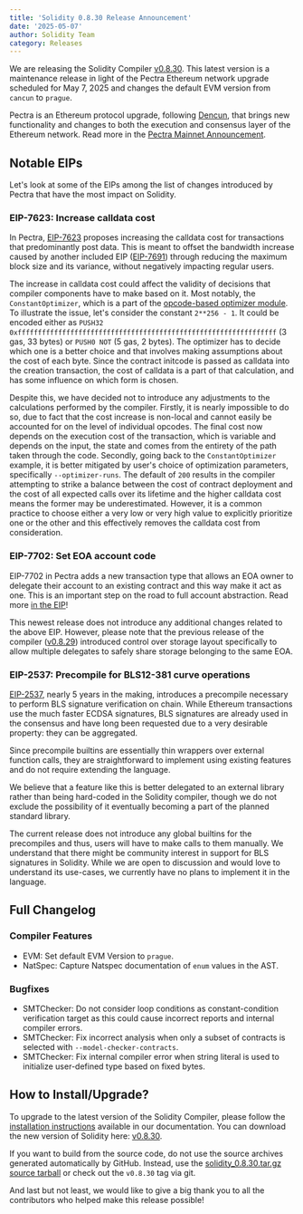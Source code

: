 ```yaml
---
title: 'Solidity 0.8.30 Release Announcement'
date: '2025-05-07'
author: Solidity Team
category: Releases
---
```


We are releasing the Solidity Compiler [v0.8.30](https://github.com/ethereum/solidity/releases/tag/v0.8.30).
This latest version is a maintenance release in light of the Pectra Ethereum network upgrade scheduled for May 7, 2025 and changes the default EVM version from `cancun` to `prague`.

Pectra is an Ethereum protocol upgrade, following [Dencun](https://blog.ethereum.org/2024/02/27/dencun-mainnet-announcement), that brings new functionality and changes to both the execution and consensus layer of the Ethereum network.
Read more in the [Pectra Mainnet Announcement](https://blog.ethereum.org/2025/04/23/pectra-mainnet).

## Notable EIPs

Let's look at some of the EIPs among the list of changes introduced by Pectra that have the most impact on Solidity.

### EIP-7623: Increase calldata cost

In Pectra, [EIP-7623](https://eips.ethereum.org/EIPS/eip-7623) proposes increasing the calldata cost for transactions that predominantly post data.
This is meant to offset the bandwidth increase caused by another included EIP ([EIP-7691](https://eips.ethereum.org/EIPS/eip-7691)) through reducing the maximum block size and its variance, without negatively impacting regular users.

The increase in calldata cost could affect the validity of decisions that compiler components have to make based on it.
Most notably, the `ConstantOptimizer`, which is a part of the [opcode-based optimizer module](https://docs.soliditylang.org/en/v0.8.30/internals/optimizer.html#opcode-based-optimizer-module).
To illustrate the issue, let's consider the constant `2**256 - 1`.
It could be encoded either as `PUSH32 0xffffffffffffffffffffffffffffffffffffffffffffffffffffffffffffffff` (3 gas, 33 bytes) or `PUSH0 NOT` (5 gas, 2 bytes).
The optimizer has to decide which one is a better choice and that involves making assumptions about the cost of each byte.
Since the contract initcode is passed as calldata into the creation transaction, the cost of calldata is a part of that calculation, and has some influence on which form is chosen.

Despite this, we have decided not to introduce any adjustments to the calculations performed by the compiler.
Firstly, it is nearly impossible to do so, due to fact that the cost increase is non-local and cannot easily be accounted for on the level of individual opcodes.
The final cost now depends on the execution cost of the transaction, which is variable and depends on the input, the state and comes from the entirety of the path taken through the code.
Secondly, going back to the `ConstantOptimizer` example, it is better mitigated by user's choice of optimization parameters, specifically `--optimizer-runs`.
The default of `200` results in the compiler attempting to strike a balance between the cost of contract deployment and the cost of all expected calls over its lifetime and the higher calldata cost means the former may be underestimated.
However, it is a common practice to choose either a very low or very high value to explicitly prioritize one or the other and this effectively removes the calldata cost from consideration.

### EIP-7702: Set EOA account code

EIP-7702 in Pectra adds a new transaction type that allows an EOA owner to delegate their account to an existing contract and this way make it act as one.
This is an important step on the road to full account abstraction.
Read more [in the EIP](https://eips.ethereum.org/EIPS/eip-7702)!

This newest release does not introduce any additional changes related to the above EIP.
However, please note that the previous release of the compiler ([v0.8.29](https://soliditylang.org/blog/2025/03/12/solidity-0.8.29-release-announcement)) introduced control over storage layout specifically to allow multiple delegates to safely share storage belonging to the same EOA.

### EIP-2537: Precompile for BLS12-381 curve operations
[EIP-2537](https://eips.ethereum.org/EIPS/eip-2537), nearly 5 years in the making, introduces a precompile necessary to perform BLS signature verification on chain.
While Ethereum transactions use the much faster ECDSA signatures, BLS signatures are already used in the consensus and have long been requested due to a very desirable property: they can be aggregated.

Since precompile builtins are essentially thin wrappers over external function calls, they are straightforward to implement using existing features and do not require extending the language.

We believe that a feature like this is better delegated to an external library rather than being hard-coded in the Solidity compiler, though we do not exclude the possibility of it eventually becoming a part of the planned standard library.

The current release does not introduce any global builtins for the precompiles and thus, users will have to make calls to them manually. We understand that there might be community interest in support for BLS signatures in Solidity. While we are open to discussion and would love to understand its use-cases, we currently have no plans to implement it in the language.

## Full Changelog

### Compiler Features

* EVM: Set default EVM Version to `prague`.
* NatSpec: Capture Natspec documentation of `enum` values in the AST.

### Bugfixes

* SMTChecker: Do not consider loop conditions as constant-condition verification target as this could cause incorrect reports and internal compiler errors.
* SMTChecker: Fix incorrect analysis when only a subset of contracts is selected with `--model-checker-contracts`.
* SMTChecker: Fix internal compiler error when string literal is used to initialize user-defined type based on fixed bytes.

## How to Install/Upgrade?

To upgrade to the latest version of the Solidity Compiler, please follow the [installation instructions](https://docs.soliditylang.org/en/v0.8.30/installing-solidity.html) available in our documentation.
You can download the new version of Solidity here: [v0.8.30](https://github.com/ethereum/solidity/releases/tag/v0.8.30).

If you want to build from the source code, do not use the source archives generated automatically by GitHub. Instead, use the [solidity_0.8.30.tar.gz source tarball](https://github.com/ethereum/solidity/releases/download/v0.8.30/solidity_0.8.30.tar.gz) or check out the `v0.8.30` tag via git.

And last but not least, we would like to give a big thank you to all the contributors who helped make this release possible!
